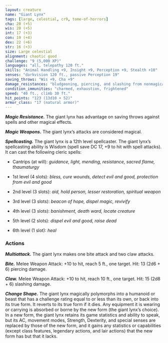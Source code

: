 ```yaml
---
layout: creature
name: "Giant Lynx"
tags: [large, celestial, cr9, tome-of-horrors]
cha: 20 (+5)
wis: 20 (+5)
int: 17 (+3)
con: 19 (+4)
dex: 22 (+6)
str: 16 (+3)
size: Large celestial
alignment: chaotic good
challenge: "9 (5,000 XP)"
languages: "all, telepathy 120 ft."
skills: "Animal Handling +9, Insight +9, Perception +9, Stealth +10"
senses: "darkvision 120 ft., passive Perception 19"
saving_throws: "Wis +9, Cha +9"
damage_resistances: "bludgeoning, piercing, and slashing from nonmagical weapons"
condition_immunities: "charmed, exhaustion, frightened"
speed: "40 ft., climb 30 ft."
hit_points: "123 (13d10 + 52)"
armor_class: "17 (natural armor)"
---
```


***Magic Resistance.*** The giant lynx has advantage on saving throws
against spells and other magical effects.

***Magic Weapons.*** The giant lynx’s attacks are considered magical.

***Spellcasting.*** The giant lynx is a 12th level spellcaster. The giant lynx’s
spellcasting ability is Wisdom (spell save DC 17, +9 to hit with spell
attacks). It can cast the following cleric spells:

* Cantrips (at will): <i>guidance, light, mending, resistance, sacred flame, thaumaturgy</i>

* 1st level (4 slots): <i>bless, cure wounds, detect evil and good, protection from evil and good</i>

* 2nd level (3 slots): <i>aid, hold person, lesser restoration, spiritual weapon</i>

* 3rd level (3 slots): <i>beacon of hope, dispel magic, revivify</i>

* 4th level (3 slots): <i>banishment, death ward, locate creature</i>

* 5th level (2 slots): <i>dispel evil and good, raise dead</i>

* 6th level (1 slot): <i>heal</i>

### Actions

***Multiattack.*** The giant lynx makes one bite attack and two claw attacks.

***Bite.*** Melee Weapon Attack: +10 to hit, reach 5 ft., one target. Hit: 13 (2d6 + 6) piercing damage.

***Claw.*** Melee Weapon Attack: +10 to hit, reach 10 ft., one target. Hit: 15 (2d8 + 6) slashing damage.

***Change Shape.*** The giant lynx magically polymorphs into a humanoid
or beast that has a challenge rating equal to or less than its own, or back
into its true form. It reverts to its true form if it dies. Any equipment it is
wearing or carrying is absorbed or borne by the new form (the giant lynx’s
choice). In a new form, the giant lynx retains its game statistics and ability
to speak, but its AC, movement modes, Strength, Dexterity, and special
senses are replaced by those of the new form, and it gains any statistics or
capabilities (except class features, legendary actions, and lair actions) that
the new form has but that it lacks.
